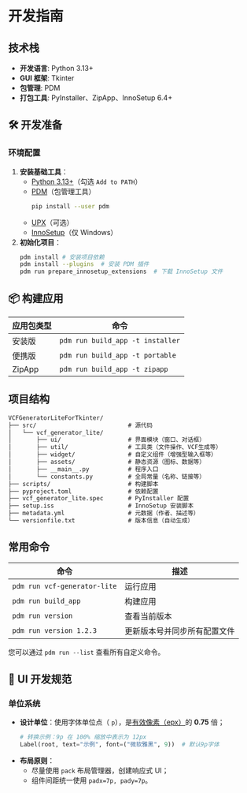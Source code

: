# 开发指南

## 技术栈

- **开发语言**: Python 3.13+
- **GUI 框架**: Tkinter
- **包管理**: PDM
- **打包工具**: PyInstaller、ZipApp、InnoSetup 6.4+

## 🛠️ 开发准备

### 环境配置

1. **安装基础工具**：
   - [Python 3.13+](https://www.python.org/)（勾选 `Add to PATH`）
   - [PDM](https://pdm-project.org/zh-cn/latest/)（包管理工具）
      ```bash
      pip install --user pdm
      ```
   - [UPX](https://upx.github.io/)（可选）
   - [InnoSetup](https://jrsoftware.org/isinfo.php)（仅 Windows）
2. **初始化项目**：
   ```bash
   pdm install # 安装项目依赖
   pdm install --plugins  # 安装 PDM 插件
   pdm run prepare_innosetup_extensions  # 下载 InnoSetup 文件
   ```

## 📦 构建应用

| 应用包类型 | 命令                             |
| ---------- | -------------------------------- |
| 安装版     | `pdm run build_app -t installer` |
| 便携版     | `pdm run build_app -t portable`  |
| ZipApp     | `pdm run build_app -t zipapp`    |

## 项目结构

```txt
VCFGeneratorLiteForTkinter/
├── src/                          # 源代码
│   └── vcf_generator_lite/
│       ├── ui/                   # 界面模块（窗口、对话框）
│       ├── util/                 # 工具类（文件操作、VCF生成等）
│       ├── widget/               # 自定义组件（增强型输入框等）
│       ├── assets/               # 静态资源（图标、数据等）
│       ├── __main__.py           # 程序入口
│       └── constants.py          # 全局常量（名称、链接等）
├── scripts/                      # 构建脚本
├── pyproject.toml                # 依赖配置
├── vcf_generator_lite.spec       # PyInstaller 配置
├── setup.iss                     # InnoSetup 安装脚本
├── metadata.yml                  # 元数据（作者、描述等）
└── versionfile.txt               # 版本信息（自动生成）
```

## 常用命令

| 命令                         | 描述                         |
| ---------------------------- | ---------------------------- |
| `pdm run vcf-generator-lite` | 运行应用                     |
| `pdm run build_app`          | 构建应用                     |
| `pdm run version`            | 查看当前版本                 |
| `pdm run version 1.2.3`      | 更新版本号并同步所有配置文件 |

您可以通过 `pdm run --list` 查看所有自定义命令。

## 🎨 UI 开发规范

### 单位系统

- **设计单位**：使用字体单位点（
  `p`），是[有效像素（epx）](https://learn.microsoft.com/zh-cn/windows/apps/design/layout/screen-sizes-and-breakpoints-for-responsive-design#effective-pixels-and-scale-factor)的
  **0.75** 倍；
   ```python
   # 转换示例：9p 在 100% 缩放中表示为 12px
   Label(root, text="示例", font=("微软雅黑", 9))  # 默认9p字体
   ```
- **布局原则**：
   - 尽量使用 `pack` 布局管理器，创建响应式 UI；
  - 组件间距统一使用 `padx=7p, pady=7p`。

